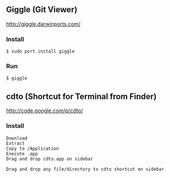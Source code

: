 ## Giggle (Git Viewer)

<http://giggle.darwinports.com/>

### Install

    $ sudo port install giggle

### Run
    
    $ giggle


## cdto (Shortcut for Terminal from Finder)

<http://code.google.com/p/cdto/>

### Install

    Download
    Extract
    Copy to /Application
    Execute .app
    Drag and drop cdto.app on sidebar
    
    Drag and drop any file/directory to cdto shortcut on sidebar